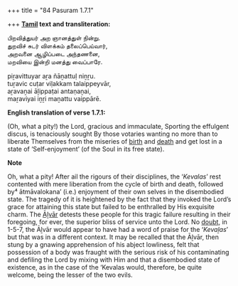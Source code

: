 +++
title = "84 Pasuram 1.7.1"

+++
**[Tamil](/definition/tamil#history "show Tamil definitions") text and transliteration:**

பிறவித்துயர் அற ஞானத்துள் நின்று.  
துறவிச் சுடர் விளக்கம் தலைப்பெய்வார்,  
அறவனை ஆழிப்படை அந்தணனை,  
மறவியை இன்றி மனத்து வைப்பாரே.

piṟavittuyar aṟa ñāṉattuḷ niṉṟu.  
tuṟavic cuṭar viḷakkam talaippeyvār,  
aṟavaṉai āḻippaṭai antaṇaṉai,  
maṟaviyai iṉṟi maṉattu vaippārē.

**English translation of verse 1.7.1:**

(Oh, what a pity!) the Lord, gracious and immaculate, Sporting the effulgent discus, is tenaciously sought By those votaries wanting no more than to liberate Themselves from the miseries of [birth](/definition/birth#history "show birth definitions") and [death](/definition/death#history "show death definitions") and get lost in a state of ‘Self-enjoyment’ (of the Soul in its free state).

**Note**

Oh, what a pity! After ail the rigours of their disciplines, the ‘*Kevalas*’ rest contented with mere liberation from the cycle of birth and death, followed by⁴ ātmāvalokana’ (i.e.) enjoyment of their own selves in the disembodied state. The tragedy of it is heightened by the fact that they invoked the Lord’s grace for attaining this state but failed to be enthralled by His exquisite charm. The [Āḻvār](/definition/aḻvar#vaishnavism "show Āḻvār definitions") detests these people for this tragic failure resulting in their foregoing, for ever, the superior bliss of service unto the Lord. No [doubt](/definition/doubt#history "show doubt definitions"), in 1-5-7, the Āḻvār would appear to have had a word of praise for the ‘*Kevaḻas*’ but that was in a different context. It may be recalled that the Āḻvār, then stung by a gnawing apprehension of his abject lowliness, felt that possession of a body was fraught with the serious risk of his contaminating and defiling the Lord by mixing with Him and that a disembodied state of existence, as in the case of the ‘Kevalas would, therefore, be quite welcome, being the lesser of the two evils.


